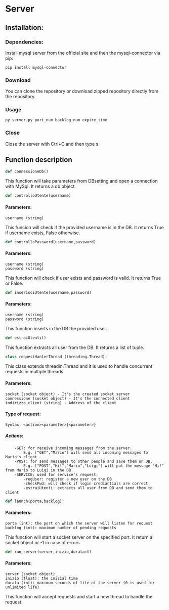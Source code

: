 # Server
## Installation:
### Dependencies:
Install mysql server from the official site and then the mysql-connector via pip:
```
pip install mysql-connector
```
### Download
You can clone the repository or download zipped repository directly from the repository.

### Usage
```
py server.py port_num backlog_num expire_time
```
### Close
Close the server with Ctrl+C and then type s.

## Function description

```python
def connessioneDb()
```
This function will take parameters from DBsetting and open a connection with MySql.
It returns a db object.

```python
def controlloUtente(username)
```
#### Parameters:
    username (string) 

This funcion will check if the provided username is in the DB.
It returns True if username exists, False otherwise.

```python
def controlloPassword(username,password)
```
#### Parameters:
    username (string)
    password (string)

This function will check if user exists and password is valid.
It returns True or False.

```python
def inserisciUtente(username,password)
```
#### Parameters:
    username (string)
    password (string)

This function inserts in the DB the provided user.

```python
def estraiUtenti()
```
This function extracts all user from the DB.
It returns a list of tuple.

```python
class requestHanlerThread (threading.Thread):
```
This class extends threadin.Thread and it is used to handle concurrent requests in multiple threads.

#### Parameters:
    socket (socket object) - It's the created socket server
    connessione (socket object) - It's the connected client
    indirizzo_client (string) - Address of the client

#### Type of request:
    Syntax: <action><parameter>{<parameter>}
#####   Actions:
        -GET: for receive incoming messages from the server. 
            E.g. ["GET","Mario"] will send all incoming messages to Mario's client
        -POST: for send messages to other people and save them on DB.
            E.g. ["POST","Hi!","Mario","Luigi"] will put the message "Hi!" from Mario to Luigi in the DB.
        -SERVICE: used for service's request:
            -regUser: register a new user on the DB
            -checkPwd: will check if login crediantials are correct
            -estraiUtenti: extracts all user from DB and send them to client

```python
def launch(porta,backlog):
``` 
#### Parameters:
    porta (int): the port on which the server will listen for request
    backlog (int): maximum number of pending requests

This function will start a socket server on the specified port.
It return a socket object or -1 in case of errors

```python
def run_server(server,inizio,durata=0)
``` 
#### Parameters:
    server (socket object)
    inizio (float): the inizial time
    durata (int): maximum seconds of life of the server (0 is used for unlimited life)

This function will accept requests and start a new thread to handle the request.
